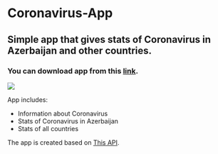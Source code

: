 # Coronavirus-App

## Simple app that gives stats of Coronavirus in Azerbaijan and other countries. 
### You can download app from this [link](https://drive.google.com/file/d/18h4fMxxp9vpwEzHOFECPKdrXl5NltxUF/view?usp=sharing).

![](video.gif)

App includes:

- Information about Coronavirus
- Stats of Coronavirus in Azerbaijan
- Stats of all countries



The app is created based on [This API](https://github.com/Maharramoff/coronavirus-cases-worldwide).
